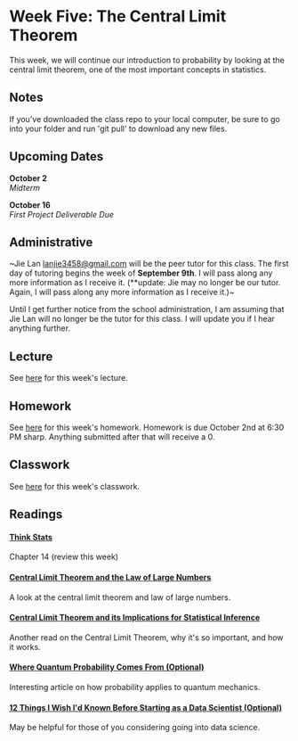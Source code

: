 # Week Five: The Central Limit Theorem

This week, we will continue our introduction to probability by looking at the central limit theorem, one of the most important concepts in statistics.

## Notes

If you've downloaded the class repo to your local computer, be sure to go into your folder and run 'git pull' to download any new files.

## Upcoming Dates  

**October 2**  
*Midterm*

**October 16**  
*First Project Deliverable Due*

## Administrative

~Jie Lan lanjie3458@gmail.com​ will be the peer tutor for this class. The first day of tutoring begins the week of **September 9th**. I will pass along any more information as I receive it. (\**update: Jie may no longer be our tutor. Again, I will pass along any more information as I receive it.)~

Until I get further notice from the school administration, I am assuming that Jie Lan will no longer be the tutor for this class. I will update you if I hear anything further.


## Lecture

See [here](https://github.com/CSC217/fall_2019/blob/master/week05-central_limit_theorem/Week_Five_Central_Limit_Theorem.pdf) for this week's lecture.

## Homework

See [here](https://github.com/CSC217/fall_2019/blob/master/week05-central_limit_theorem/Homework_Five.ipynb) for this week's homework. Homework is due October 2nd at 6:30 PM sharp. Anything submitted after that will receive a 0.

## Classwork

See [here](https://github.com/CSC217/fall_2019/blob/master/week05-central_limit_theorem/Central_Limit_Theorem_Class_Workbook.ipynb) for this week's classwork.

## Readings

#### [Think Stats](http://greenteapress.com/thinkstats2/thinkstats2.pdf)  
Chapter 14 (review this week)

#### [Central Limit Theorem and the Law of Large Numbers](https://ocw.mit.edu/courses/mathematics/18-05-introduction-to-probability-and-statistics-spring-2014/readings/MIT18_05S14_Reading6b.pdf)
A look at the central limit theorem and law of large numbers.

#### [Central Limit Theorem and its Implications for Statistical Inference](https://tutorials.methodsconsultants.com/posts/the-central-limit-theorem-and-its-implications-for-statistical-inference/)
Another read on the Central Limit Theorem, why it's so important, and how it works.

#### [Where Quantum Probability Comes From (Optional)](https://www.quantamagazine.org/where-quantum-probability-comes-from-20190909/)
Interesting article on how probability applies to quantum mechanics.

#### [12 Things I Wish I'd Known Before Starting as a Data Scientist (Optional)](https://medium.com/deliberate-data-science/12-things-i-wish-id-known-before-starting-as-a-data-scientist-45989be6300e)
May be helpful for those of you considering going into data science.
